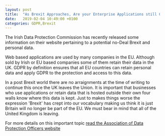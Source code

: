```yaml
---
layout: post
title:  "As Brexit Approaches, Are your Enterprise Applications still GDPR Compliant?"
date:   2019-02-04 10:49:00 +0100
categories: GDPR,Brexit
---
```

The Irish Data Protection Commission has recently released some information on their website pertaining to a potential no-Deal Brexit and personal data.

Web based applications are used by many companies in the EU. Although sold by Irish or EU based companies some of them retain their data in the UK. GDPR by definition ensures that all EU countries can retain personal data and apply GDPR to the protection and access to this data.

In a post Brexit world there are no arraignments at the time of writing to continue this once the UK leaves the Union. It is important that businesses who use applications or retain data that is hosted outside their own four walls know where this data is kept. Just to makes things worse the expression 'Brexit' has crept into our vocabulary making us think it is just Britain will no longer be part of the EU. We must bear in mind that all of the United Kingdom is leaving.

For more details on this important topic [read the Association of Data Protection Officers  website](https://www.dpo.ie/news/data-transfer-uk-ireland-no-deal-brexit?utm_source=All+Society+Members&utm_campaign=3ff905df12-Newsletter_2018_0811_COPY_01&utm_medium=email&utm_term=0_5f0a7ef3dc-3ff905df12-141694933&goal=0_5f0a7ef3dc-3ff905df12-141694933)
